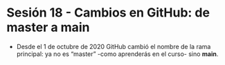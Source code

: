 # Sesión 18 - Cambios en GitHub: de master a main

* Desde el 1 de octubre de 2020 GitHub cambió el nombre de la rama principal: ya no es “master” -como aprenderás en el curso- sino **main**.
